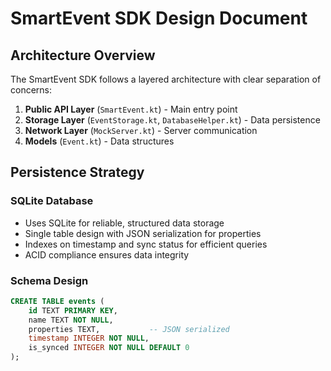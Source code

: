 # SmartEvent SDK Design Document

## Architecture Overview

The SmartEvent SDK follows a layered architecture with clear separation of concerns:

1. **Public API Layer** (`SmartEvent.kt`) - Main entry point
2. **Storage Layer** (`EventStorage.kt`, `DatabaseHelper.kt`) - Data persistence
3. **Network Layer** (`MockServer.kt`) - Server communication
4. **Models** (`Event.kt`) - Data structures

## Persistence Strategy

### SQLite Database
- Uses SQLite for reliable, structured data storage
- Single table design with JSON serialization for properties
- Indexes on timestamp and sync status for efficient queries
- ACID compliance ensures data integrity

### Schema Design
```sql
CREATE TABLE events (
    id TEXT PRIMARY KEY,
    name TEXT NOT NULL,
    properties TEXT,           -- JSON serialized
    timestamp INTEGER NOT NULL,
    is_synced INTEGER NOT NULL DEFAULT 0
);